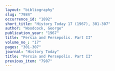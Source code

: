 ```yaml
---
layout: "bibliography"
slug: "7984"
occurrence_id: "1892"
short_title: "History Today 17 (1967), 301-307"
author: "Woodcock, George"
publication_year: "1967"
title: "Persia and Persepolis. Part II"
volume_no_: "17"
pages: "301-307"
journal: "History Today"
title: "Persia and Persepolis. Part II"
previous_item: "7987"
---
```

